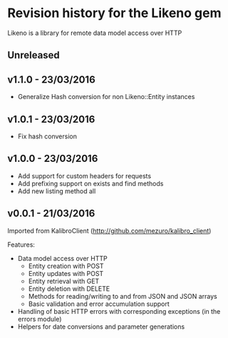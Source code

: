 # Revision history for the Likeno gem

Likeno is a library for remote data model access over HTTP

## Unreleased

## v1.1.0 - 23/03/2016

* Generalize Hash conversion for non Likeno::Entity instances

## v1.0.1 - 23/03/2016

* Fix hash conversion

## v1.0.0 - 23/03/2016

* Add support for custom headers for requests
* Add prefixing support on exists and find methods
* Add new listing method all

## v0.0.1 - 21/03/2016

Imported from KalibroClient (http://github.com/mezuro/kalibro_client)

Features:

* Data model access over HTTP
  * Entity creation with POST
  * Entity updates with POST
  * Entity retrieval with GET
  * Entity deletion with DELETE
  * Methods for reading/writing to and from JSON and JSON arrays
  * Basic validation and error accumulation support
* Handling of basic HTTP errors with corresponding exceptions (in the errors module)
* Helpers for date conversions and parameter generations

